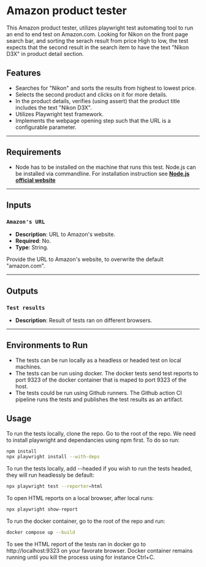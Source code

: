 # Amazon product tester
This Amazon product tester, utilizes playwright test automating tool to run an end to end test on Amazon.com. Looking for Nikon on the front page search bar,
and sorting the serach result from price High to low, the test expects that the second result in the search item to have the text "Nikon D3X" in product detail section.

## **Features**

- Searches for "Nikon" and sorts the results from highest to lowest price.
- Selects the second product and clicks on it for more details.
- In the product details, verifies (using assert) that the product title includes the text "Nikon D3X".
- Utilizes Playwright test framework.
- Implements the webpage opening step such that the URL is a configurable parameter.


---

## **Requirements**

- Node has to be installed on the machine that runs this test. Node.js can be installed via commandline. For installation instruction see [**Node.js official website**](https://nodejs.org/en/download)


---

## **Inputs**

### **`Amazon's URL`**
- **Description**: URL to Amazon's website.  
- **Required**: No.  
- **Type**: String.

Provide the URL to Amazon's website, to overwrite the default "amazon.com".

---

## **Outputs**

### **`Test results`**
- **Description**: Result of tests ran on different browsers.

---

## **Environments to Run**

- The tests can be run locally as a headless or headed test on local machines. 
- The tests can be run using docker. The docker tests send test reports to port 9323 of the docker container that is maped to port 9323 of the host. 
- The tests could be run using Github runners. The Github action CI pipeline runs the tests and publishes the test results as an artifact.


## **Usage**

To run the tests locally, clone the repo. Go to the root of the repo. We need to install playwright and dependancies using npm first. To do so run:

```bash
npm install
npx playwright install --with-deps
```

To run the tests locally, add --headed if you wish to run the tests headed, they will run headlessly be default:

```bash
npx playwright test --reporter=html
```

To open HTML reports on a local browser, after local runs:

```bash
npx playwright show-report
```


To run the docker container, go to the root of the repo and run:

```bash
docker compose up --build
```
To see the HTML report of the tests ran in docker go to http://localhost:9323 on your favorate browser. Docker container remains running until you kill the process using for instance Ctrl+C.
